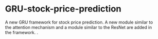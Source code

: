 # GRU-stock-price-prediction
A new GRU framework for stock price prediction. A new module similar to the attention mechanism and a module similar to the ResNet are added in the framework. .

